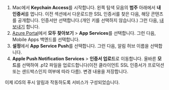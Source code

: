 

1. Mac에서 **Keychain Access**를 시작합니다. 왼쪽 탐색 모음의 **범주** 아래에서 **내 인증서**를 엽니다. 이전 섹션에서 다운로드한 SSL 인증서를 찾은 다음, 해당 콘텐츠를 공개합니다. 인증서만 선택합니다.(개인 키를 선택하지 않습니다.) 그런 다음, [내보내기](https://support.apple.com/kb/PH20122?locale=en_US) 합니다.
2. [Azure Portal](https://portal.azure.com/)에서 **모두 찾아보기** > **App Services**를 선택합니다. 그런 다음, Mobile Apps 백엔드를 선택합니다. 
3. **설정**에서 **App Service Push**를 선택합니다. 그런 다음, 알림 허브 이름을 선택합니다. 
3. **Apple Push Notification Services** > **인증서 업로드**로 이동합니다. 올바른 **모드**를 선택하여 .p12 파일을 업로드합니다(이전 클라이언트 SSL 인증서가 프로덕션 또는 샌드박스인지 여부에 따라 다름). 변경 내용을 저장합니다.

이제 iOS의 푸시 알림과 작동하도록 서비스가 구성되었습니다.

[1]: ./media/app-service-mobile-apns-configure-push/mobile-push-notification-hub.png
